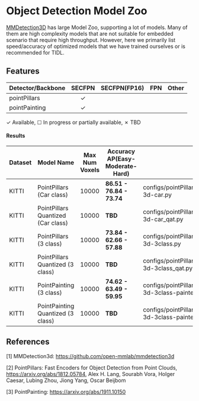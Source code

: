 # Object Detection Model Zoo

[MMDetection3D](https://github.com/open-mmlab/mmdetection3d) has large Model Zoo, supporting a lot of models. Many of them are high complexity models that are not suitable for embedded scenario that require high throughput. However, here we primarily list speed/accuracy of optimized models that we have trained ourselves or is recommended for TIDL.


## Features

| Detector/Backbone           | SECFPN   | SECFPN(FP16)  | FPN      | Other    |
|-----------------------------|:--------:|:-------------:|:--------:|:--------:|
| pointPillars                | ✓        |               |          |          |
| pointPainting               | ✓        |               |          |          |

✓ Available, ☐ In progress or partially available, ✗ TBD


#### Results

|Dataset |Model Name                    |Max Num Voxels |Accuracy AP(Easy-Moderate-Hard)      |Config File |
|--------|------------------------------|---------------|---------------------------|--------------------------------------------------------|
|KITTI   |PointPillars (Car class)                  |10000          |**86.51 - 76.84 - 73.74**  |configs/pointPillars/tidl_pointpillars_hv_secfpn_8x6b_160e_kitti-3d-car.py    |
|KITTI   |PointPillars Quantized (Car class)        |10000          |**TBD**  |configs/pointPillars/tidl_pointpillars_hv_secfpn_8x6b_160e_kitti-3d-car_qat.py|
|KITTI   |PointPillars (3 class)                    |10000          |**73.84 - 62.66 - 57.88**  |configs/pointPillars/tidl_pointpillars_hv_secfpn_8x6b_160e_kitti-3d-3class.py|
|KITTI   |PointPillars Quantized (3 class)          |10000          |**TBD**  |configs/pointPillars/tidl_pointpillars_hv_secfpn_8x6b_160e_kitti-3d-3class_qat.py|
|KITTI   |PointPainting (3 class)                   |10000          |**74.62 - 63.49 - 59.95**  |configs/pointPillars/tidl_pointpillars_hv_secfpn_8xb6_160e_kitti-3d-3class-painted.py|
|KITTI   |PointPainting Quantized (3 class)         |10000          |**TBD**  |configs/pointPillars/tidl_pointpillars_hv_secfpn_8xb6_160e_kitti-3d-3class-painted_qat.py|

## References

[1] MMDetection3d: https://github.com/open-mmlab/mmdetection3d

[2] PointPillars: Fast Encoders for Object Detection from Point Clouds, https://arxiv.org/abs/1812.05784, Alex H. Lang, Sourabh Vora, Holger Caesar, Lubing Zhou, Jiong Yang, Oscar Beijbom

[3] PointPainting: https://arxiv.org/abs/1911.10150